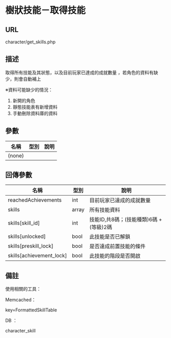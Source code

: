 # 樹狀技能－取得技能

## URL

character\/get\_skills.php

## 描述

取得所有技能及其狀態，以及目前玩家已達成的成就數量
，若角色的資料有缺少，則會自動補上

※資料可能缺少的情況：

1. 新開的角色 
2. 靜態技能表有新增資料
3. 手動刪除資料庫的資料

## 參數

| 名稱 | 型別 | 說明 |
| --- | --- | --- |
| \(none\) |  |  |

## 回傳參數

| 名稱 | 型別 | 說明 |
| --- | --- | --- |
| reachedAchievements | int | 目前玩家已達成的成就數量 |
| skills | array | 所有技能資料 |
| skills\[skill\_id\] | int | 技能ID,共8碼；\(技能種類\)6碼 + \(等級\)2碼 |
| skills\[unlocked\] | bool | 此技能是否已解鎖 |
| skills\[preskill\_lock\] | bool | 是否達成前置技能的條件 |
| skills\[achievement\_lock\] | bool | 此技能的階段是否開啟 |

## 備註

使用相關的工具：

Memcached：

key=FormattedSkillTable



DB ： 

character\_skill




